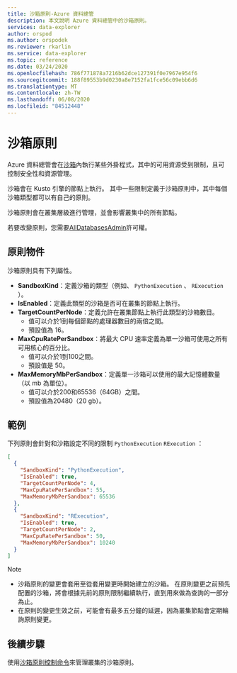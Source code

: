 ```yaml
---
title: 沙箱原則-Azure 資料總管
description: 本文說明 Azure 資料總管中的沙箱原則。
services: data-explorer
author: orspod
ms.author: orspodek
ms.reviewer: rkarlin
ms.service: data-explorer
ms.topic: reference
ms.date: 03/24/2020
ms.openlocfilehash: 786f771878a7216b62dce127391f0e7967e954f6
ms.sourcegitcommit: 188f89553b9d0230a8e7152fa1fce56c09ebb6d6
ms.translationtype: MT
ms.contentlocale: zh-TW
ms.lasthandoff: 06/08/2020
ms.locfileid: "84512448"
---
```

# <a name="sandbox-policy"></a>沙箱原則

Azure 資料總管會在[沙箱](../concepts/sandboxes.md)內執行某些外掛程式，其中的可用資源受到限制，且可控制安全性和資源管理。

沙箱會在 Kusto 引擎的節點上執行。 其中一些限制定義于沙箱原則中，其中每個沙箱類型都可以有自己的原則。

沙箱原則會在叢集層級進行管理，並會影響叢集中的所有節點。

若要改變原則，您需要[AllDatabasesAdmin](../management/access-control/role-based-authorization.md)許可權。

## <a name="the-policy-object"></a>原則物件

沙箱原則具有下列屬性。

* **SandboxKind**：定義沙箱的類型（例如、 `PythonExecution` 、 `RExecution` ）。
* **IsEnabled**：定義此類型的沙箱是否可在叢集的節點上執行。
* **TargetCountPerNode**：定義允許在叢集節點上執行此類型的沙箱數目。
  * 值可以介於1到每個節點的處理器數目的兩倍之間。
  * 預設值為 16。
* **MaxCpuRatePerSandbox**：將最大 CPU 速率定義為單一沙箱可使用之所有可用核心的百分比。
  * 值可以介於1到100之間。
  * 預設值是 50。
* **MaxMemoryMbPerSandbox**：定義單一沙箱可以使用的最大記憶體數量（以 mb 為單位）。
  * 值可以介於200和65536（64GB）之間。
  * 預設值為20480（20 gb）。

## <a name="example"></a>範例

下列原則會針對和沙箱設定不同的限制 `PythonExecution` `RExecution` ：

```json
[
  {
    "SandboxKind": "PythonExecution",
    "IsEnabled": true,
    "TargetCountPerNode": 4,
    "MaxCpuRatePerSandbox": 55,
    "MaxMemoryMbPerSandbox": 65536
  },
  {
    "SandboxKind": "RExecution",
    "IsEnabled": true,
    "TargetCountPerNode": 2,
    "MaxCpuRatePerSandbox": 50,
    "MaxMemoryMbPerSandbox": 10240
  }
]
```

> [!NOTE]
> * 沙箱原則的變更會套用至從套用變更時開始建立的沙箱。 在原則變更之前預先配置的沙箱，將會根據先前的原則限制繼續執行，直到用來做為查詢的一部分為止。
> * 在原則的變更生效之前，可能會有最多五分鐘的延遲，因為叢集節點會定期輪詢原則變更。

## <a name="next-steps"></a>後續步驟

使用[沙箱原則控制命令](../management/sandbox-policy.md)來管理叢集的沙箱原則。
 
